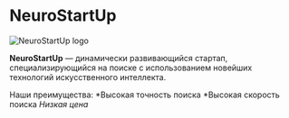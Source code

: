 # NeuroStartUp

![NeuroStartUp logo](https://netology-code.github.io/git-homeworks/introduction/assets/logo.png)

**NeuroStartUp** — динамически развивающийся стартап, специализирующийся на поиске с использованием новейших технологий искусственного интеллекта. 

Наши преимущества:
*Высокая точность поиска
*Высокая скорость поиска
*Низкая цена*
